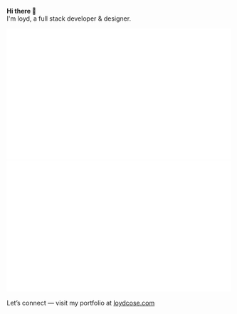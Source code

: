 <b>Hi there 👋</b> <br>
I'm loyd, a full stack developer & designer.

![](https://github.com/loydcose/github-stats/blob/master/generated/overview.svg)
![](https://github.com/loydcose/github-stats/blob/master/generated/languages.svg)

Let’s connect — visit my portfolio at [loydcose.com](https://loydcose.com)
